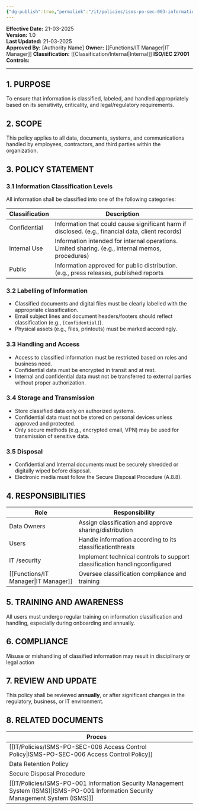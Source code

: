 ```yaml
---
{"dg-publish":true,"permalink":"/it/policies/isms-po-sec-003-information-classification-and-handling-policy/","tags":["information","classification","policy"],"noteIcon":"default"}
---
```


 **Effective Date:** 21-03-2025  
**Version:** 1.0  
**Last Updated:** 21-03-2025  
**Approved By:** [Authority Name]
**Owner:** [[Functions/IT Manager\|IT Manager]]
**Classification:** [[Classification/Internal\|Internal]]
**ISO/IEC 27001 Controls:** 

---
## **1. PURPOSE**  
To ensure that information is classified, labeled, and handled appropriately based on its sensitivity, criticality, and legal/regulatory requirements.
## **2. SCOPE**
This policy applies to all data, documents, systems, and communications handled by employees, contractors, and third parties within the organization.
 
 ## **3. POLICY STATEMENT** 
 
 ### 3.1 Information Classification Levels
All information shall be classified into one of the following categories:

| Classification | Description                                                                                        |
| -------------- | -------------------------------------------------------------------------------------------------- |
| Confidential   | Information that could cause significant harm if disclosed. (e.g., financial data, client records) |
| Internal Use   | Information intended for internal operations. Limited sharing. (e.g., internal memos, procedures)  |
| Public         | Information approved for public distribution. (e.g., press releases, published reports             |
### 3.2 Labelling of Information
- Classified documents and digital files must be clearly labelled with the appropriate classification.
- Email subject lines and document headers/footers should reflect classification (e.g., `[Confidential]`).
- Physical assets (e.g., files, printouts) must be marked accordingly.
### 3.3 Handling and Access
- Access to classified information must be restricted based on roles and business need.
- Confidential data must be encrypted in transit and at rest.
- Internal and confidential data must not be transferred to external parties without proper authorization.

### 3.4 Storage and Transmission
- Store classified data only on authorized systems.
- Confidential data must not be stored on personal devices unless approved and protected.
- Only secure methods (e.g., encrypted email, VPN) may be used for transmission of sensitive data.
### 3.5 Disposal
- Confidential and Internal documents must be securely shredded or digitally wiped before disposal.
- Electronic media must follow the Secure Disposal Procedure (A.8.8).
## 4. RESPONSIBILITIES

| **Role**       | **Responsibility**                                                        |
| -------------- | ------------------------------------------------------------------------- |
| Data Owners    | Assign classification and approve sharing/distribution                    |
| Users          | Handle information according to its classificationthreats                 |
| IT /security   | Implement technical controls to support classification handlingconfigured |
| [[Functions/IT Manager\|IT Manager]] | Oversee classification compliance and training                            |
## **5. TRAINING AND AWARENESS**  
All users must undergo regular training on information classification and handling, especially during onboarding and annually.
## **6. COMPLIANCE**  
Misuse or mishandling of classified information may result in disciplinary or legal action
## **7. REVIEW AND UPDATE**
This policy shall be reviewed **annually**, or after significant changes in the regulatory, business, or IT environment.
## 8. RELATED DOCUMENTS  

| Proces                                                        |     |
| ------------------------------------------------------------- | --- |
| [[IT/Policies/ISMS-PO-SEC-006 Access Control Policy\|ISMS-PO-SEC-006 Access Control Policy]]                     |     |
| Data Retention Policy                                         |     |
| Secure Disposal Procedure                                     |     |
| [[IT/Policies/ISMS-PO-001 Information Security Management System (ISMS)\|ISMS-PO-001 Information Security Management System (ISMS)]] |     |










